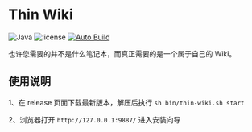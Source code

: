 # Thin Wiki
![Java](https://img.shields.io/badge/language-Java-green.svg)
![license](https://img.shields.io/badge/license-GNU-green.svg)
[![Auto Build](https://github.com/thin-wiki/thin-wiki/actions/workflows/auto.yml/badge.svg)](https://github.com/thin-wiki/thin-wiki/actions/workflows/auto.yml)

也许您需要的并不是什么笔记本，而真正需要的是一个属于自己的 Wiki。 

## 使用说明
1、在 release 页面下载最新版本，解压后执行 `sh bin/thin-wiki.sh start`

2、浏览器打开 `http://127.0.0.1:9887/` 进入安装向导


